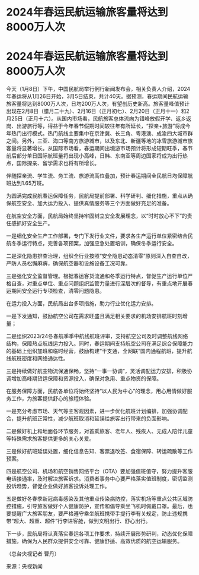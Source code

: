 # 2024年春运民航运输旅客量将达到8000万人次

# 2024年春运民航运输旅客量将达到8000万人次

今天（1月8日）下午，中国民航局举行例行新闻发布会，相关负责人介绍，2024年春运将从1月26日开始，3月5日结束，共计40天。据预测，春运期间民航运输旅客量将达到8000万人次，日均200万人次，有望创历史新高。旅客量峰值预计出现在2月8日（腊月二十九）、2月16日（正月初七）、2月20日（正月十一）和2月25日（正月十六）。从国内市场看，民航旅客总体流向为错峰放假开学、返乡返岗、出游旅行等，得益于今年春节假期时间较往年有所延长，“探亲+旅游”将成今年热门出行模式。热门航线主要集中在京津冀、长三角、粤港澳、成渝四大城市群之间。另外，三亚、海口等南方旅游城市，以及东北、新疆等地的冰雪旅游城市旅客量将显著增长。从国际市场看，春运期间出境游市场预计将形成短期旺季，春节前后部分单日国际航班量将出现小高峰，日韩、东南亚等周边国家将成为出行热点，国际探亲、留学需求也将有所增长。

伴随探亲流、学生流、务工流、旅游流高位叠加，预计春运期间全民航日均保障航班达到1.65万班。

为圆满完成民航春运保障任务，民航局提前部署、科学研判、细化措施，重点从确保航空安全、加大运力投入、提供真情服务等三个方面做好充足的准备。

在航空安全方面，民航局始终坚持牢固树立安全发展理念，以“时时放心不下”的责任感抓好安全生产。

一是细化安全生产工作部署，专门下发行业文件，要求各生产运行单位紧密结合民航冬季运行特点，完善各项预案，加强应急处置培训，确保冬季运行安全。

二是深化隐患排查治理，组织全行业按照“安全隐患动态清零”原则深入自查自改，严防人员松懈麻痹，确保航空器和设施设备工况可靠。

三是强化安全监督管理。根据春运客货流通和冬季运行特点，督促生产运行单位严格自查，对重点单位、重点问题组织监管力量进行深层次的督导，有重点地开展春运期间安全运行专项检查，清零问题隐患。

在运力投入方面，民航局出台多项措施，助力行业优化运力安排。

一是下发通知，鼓励航空公司在需求旺盛且满足相关要求的机场安排航班时刻增量；

二是组织2023/24冬春航季季中航线航班评审，支持航空公司及时调整航线网络结构，保障热点航线运力投入。同时，春运期间支持航空公司在满足综合保障能力的基础上组织加班和临时经营，鼓励构建“干支通，全网联”国内通程航班，提升航线航班密度和网络通达性。

三是持续做好航空物流保通保畅，坚持“一事一协调”，灵活调配运力安排，积极协调增加高峰期货运保障和资源投入，确保对急用、重点物资的保障。

在服务保障方面，民航各单位将始终坚持“以人民为中心”的理念，用心用情做好服务工作，为旅客提供舒心的旅程体验。

一是充分考虑市场、天气等主客观因素，进一步优化航班计划编排，加强协调配合，提升航班正常性，减少航班取消和延误给旅客出行带来的负面影响。

二是做好机上和地面各环节服务，对首乘旅客、老年人、残疾人、无成人陪伴儿童等特殊需求旅客提供更多的关心关爱。

三是做好航班延误处置，细化信息告知、客票退改签、食宿保障、转运疏散等工作预案。

四是航空公司、机场和航空销售网络平台（OTA）要加强值班值守，努力提升客服电话接通率，及时解决旅客诉求。消费者事务中心要严格落实值班制度，密切监测投诉趋势，督促企业做好旅客投诉处理工作。

五是做好冬春季新冠病毒感染及其他重点传染病防控，落实机场等重点公共区域防控措施，引导旅客做好个人健康防护，宣传和倡导乘坐飞机时佩戴口罩。最后，也要提醒广大旅客朋友，要严格遵守乘坐航班携带手提行李有关规定，防止违规携带“超大、超重、超件”行李进客舱，做到文明出行、舒心出行。

下一步，民航局将认真落实春运各项工作要求，持续开展形势研判，动态优化保障措施，确保为人民群众提供安全可靠、健康舒适、高效优质的航空运输服务。

（总台央视记者 曹丹）

来源：央视新闻

